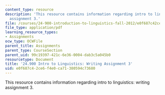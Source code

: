 ```yaml
---
content_type: resource
description: 'This resource contains information regarding intro to linguistics: writing
  assignment 3.'
file: /courses/24-900-introduction-to-linguistics-fall-2012/e0f687c42ce6f4e0ca71380594c73680_MIT24_900F12_Assignment3.pdf
file_type: application/pdf
learning_resource_types:
- Assignments
ocw_type: OCWFile
parent_title: Assignments
parent_type: CourseSection
parent_uid: 99c19397-421c-6e36-0004-dab3c5a045b0
resourcetype: Document
title: '24.900 Intro to Linguistics: Writing Assignment 3'
uid: e0f687c4-2ce6-f4e0-ca71-380594c73680
---
```

This resource contains information regarding intro to linguistics: writing assignment 3.

